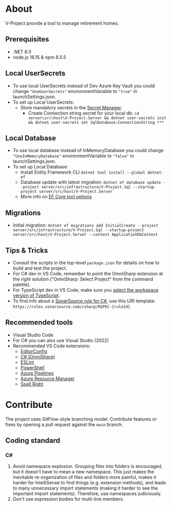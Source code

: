 # About

V-Project provide a tool to manage retirement homes.

## Prerequisites

- .NET 6.0
- node.js 16.15 & npm 8.5.5

## Local UserSecrets

- To use local UserSecrets instead of Dev Azure Key Vault you could change `"UseUserSecrets"` environmentVariable to `"true"` in launchSettings.json.
- To set up Local UserSecrets:
    - Store mandatory secrets in the [Secret Manager](https://docs.microsoft.com/en-us/aspnet/core/security/app-secrets?view=aspnetcore-5.0&tabs=windows#secret-manager):
        - Create Connection string secret for your local db: `cd server\src\host\V-Project.Server && dotnet user-secrets init && dotnet user-secrets set SqlDatabase:ConnectionString ***`

## Local Database

- To use local database instead of InMemoryDatabase you could change `"UseInMemoryDatabase"` environmentVariable to `"false"` in launchSettings.json.
- To set up Local Database:
    - Install Entity Framework CLI `dotnet tool install --global dotnet-ef`
    - Database update with latest migration: `dotnet ef database update --project server/src/infrastructure/V-Project.Sql --startup-project server/src/host/V-Project.Server`
    - More info on [EF Core tool options](https://docs.microsoft.com/en-us/ef/core/cli/dotnet#common-options)

## Migrations

- Initial migration: `dotnet ef migrations add InitialCreate --project server/src/infrastructure/V-Project.Sql --startup-project server/src/host/V-Project.Server --context ApplicationDbContext`

## Tips & Tricks

- Consult the scripts in the top-level `package.json` for details on how to build and test the project.
- For C# dev in VS Code, remember to point the OmniSharp extension at the right solution ("OmniSharp: Select Project" from the command palette).
- For TypeScript dev in VS Code, make sure you [select the workspace version of TypeScript](https://code.visualstudio.com/docs/typescript/typescript-compiling#_using-the-workspace-version-of-typescript).
- To find info about a [SonarSource rule for C#](https://rules.sonarsource.com/csharp), use this URI template: `https://rules.sonarsource.com/csharp/RSPEC-{ruleId}`

## Recommended tools

- Visual Studio Code
- For C# you can also use Visual Studio (2022)
- Recommended VS Code extensions:
  - [EditorConfig](https://marketplace.visualstudio.com/items?itemName=EditorConfig.EditorConfig)
  - [C# (OmniSharp)](https://marketplace.visualstudio.com/items?itemName=ms-dotnettools.csharp)
  - [ESLint](https://marketplace.visualstudio.com/items?itemName=dbaeumer.vscode-eslint)
  - [PowerShell](https://marketplace.visualstudio.com/items?itemName=ms-vscode.PowerShell)
  - [Azure Pipelines](https://marketplace.visualstudio.com/items?itemName=ms-azure-devops.azure-pipelines)
  - [Azure Resource Manager](https://marketplace.visualstudio.com/items?itemName=msazurermtools.azurerm-vscode-tools)
  - [Spell Right](https://marketplace.visualstudio.com/items?itemName=ban.spellright)

# Contribute

The project uses GitFlow-style branching model. Contribute features or fixes by opening a pull request against the `main` branch.

## Coding standard

### C#

1. Avoid namespace explosion. Grouping files into folders is encouraged, but it doesn't have to mean a new namespace. This just makes the inevitable re-organization of files and folders more painful, makes it harder for IntelliSense to find things (e.g. extension methods), and leads to many unnecessary import statements (making it harder to see the important import statements). Therefore, use namespaces judiciously.
2. Don't use expression bodies for multi-line members.